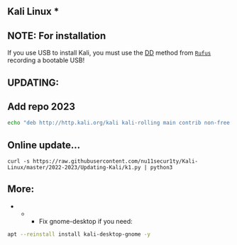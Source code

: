## Kali Linux *

## NOTE: **For installation**

If you use USB to install Kali, you must use the [DD](https://www.kali.org/docs/usb/live-usb-install-with-windows/) method from [`Rufus`](https://rufus.ie/en/) recording a bootable USB!

## UPDATING:

## Add repo 2023
```bash
echo "deb http://http.kali.org/kali kali-rolling main contrib non-free non-free-firmware" | sudo tee /etc/apt/sources.list
```
## Online update...
```curl
curl -s https://raw.githubusercontent.com/nu11secur1ty/Kali-Linux/master/2022-2023/Updating-Kali/k1.py | python3
```
## More:
- - - Fix gnome-desktop if you need:

```bash
apt --reinstall install kali-desktop-gnome -y
```

